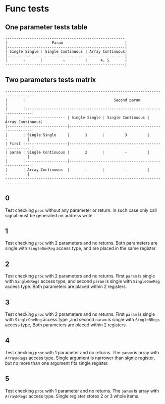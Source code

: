 # Func tests

## One parameter tests table

```
------------------------------------------------------
|                    Param                            |
|-----------------------------------------------------|
| Single Single | Single Continuous | Array Continuous|
|-----------------------------------------------------|
|       -       |         -         |      4, 5       |
------------------------------------------------------|
```

## Two parameters tests matrix

```
-----------------------------------------------------------------------------------
|       |                                        Second param                     |
|       |-------------------------------------------------------------------------|
|       | ----------------- | Single Single | Single Continuous | Array Continuous|
|-------|-------------------|-----------------------------------------------------|
|       | Single Single     |       1       |         3         |       -         |
| First |-------------------|---------------------------------------------------- |
| param | Single Continuous |       2       |         -         |       -         |
|       |-------------------|---------------------------------------------------- |
|       | Array Continuous  |       -       |         -         |       -         |
----------------------------------------------------------------------------------
```

## 0
Test checking `proc` without any parameter or return.
In such case only call signal must be generated on address write.

## 1
Test checking `proc` with 2 parameters and no returns.
Both parameters are single with `SingleOneReg` access type, and are placed in the same register.

## 2
Test checking `proc` with 2 parameters and no returns.
First `param` is single with `SingleNRegs` access type, and second `param` is single with `SingleOneReg` access type.
Both parameters are placed within 2 registers.

## 3
Test checking `proc` with 2 parameters and no returns.
First `param` is single with `SingleOneReg` access type ,and second `param` is single with `SingleNRegs` access type,
Both parameters are placed within 2 registers.

## 4
Test checking `proc` with 1 parameter and no returns.
The `param` is array with `ArrayNRegs` access type.
Single argument is narrower than signle register, but no more than one argument fits single register.

## 5
Test checking `proc` with 1 parameter and no returns.
The `param` is array with `ArrayNRegs` access type.
Single register stores 2 or 3 whole items.
